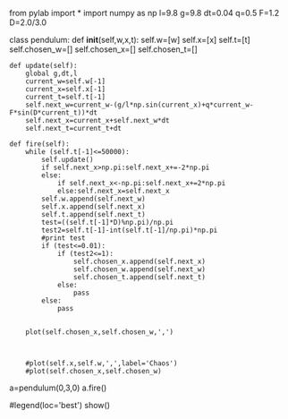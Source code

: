 from pylab import *
import numpy as np
l=9.8
g=9.8
dt=0.04
q=0.5
F=1.2
D=2.0/3.0

class pendulum:
    def __init__(self,w,x,t):
        self.w=[w]
        self.x=[x]
        self.t=[t]
        self.chosen_w=[]
        self.chosen_x=[]
        self.chosen_t=[]

    def update(self):
        global g,dt,l
        current_w=self.w[-1]
        current_x=self.x[-1]
        current_t=self.t[-1]
        self.next_w=current_w-(g/l*np.sin(current_x)+q*current_w-F*sin(D*current_t))*dt
        self.next_x=current_x+self.next_w*dt
        self.next_t=current_t+dt

    def fire(self):
        while (self.t[-1]<=50000):
            self.update()
            if self.next_x>np.pi:self.next_x+=-2*np.pi
            else:
                if self.next_x<-np.pi:self.next_x+=2*np.pi
                else:self.next_x=self.next_x
            self.w.append(self.next_w)
            self.x.append(self.next_x)
            self.t.append(self.next_t)
            test=((self.t[-1]*D)%np.pi)/np.pi
            test2=self.t[-1]-int(self.t[-1]/np.pi)*np.pi
            #print test
            if (test<=0.01):
                if (test2<=1):
                    self.chosen_x.append(self.next_x)
                    self.chosen_w.append(self.next_w)
                    self.chosen_t.append(self.next_t)
                else:
                    pass
            else:
                pass


        plot(self.chosen_x,self.chosen_w,',')



        #plot(self.x,self.w,',',label='Chaos')
        #plot(self.chosen_x,self.chosen_w)

a=pendulum(0,3,0)
a.fire()

#legend(loc='best')
show()

